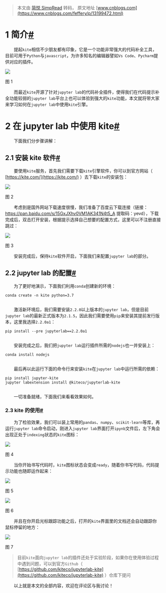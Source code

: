 > 本文由 [简悦 SimpRead](http://ksria.com/simpread/) 转码， 原文地址 [www.cnblogs.com](https://www.cnblogs.com/feffery/p/13199472.html)

1 简介[#](#2219507214)
====================

　　提起`kite`相信不少朋友都有印象，它是一个功能非常强大的代码补全工具，目前可用于`Python`与`javascript`，为许多知名的编辑器譬如`Vs Code`、`Pycharm`提供对应的插件。

[![](https://img2020.cnblogs.com/blog/1344061/202006/1344061-20200630193521162-1883821437.png)](https://img2020.cnblogs.com/blog/1344061/202006/1344061-20200630193521162-1883821437.png)

图 1

　　而最近`kite`开源了针对`jupyter lab`的代码补全插件，使得我们在代码提示补全功能较弱的`jupyter lab`平台上也可以体验到强大的`kite`功能，本文就将带大家来学习如何在`jupyter lab`中使用`kite`引擎。

2 在 jupyter lab 中使用 kite[#](#3245046157)
========================================

　　下面我们分步骤讲解：

2.1 安装 kite 软件[#](#229953901)
-----------------------------

　　要使用`kite`服务，首先我们需要下载`kite`引擎软件，你可以到官方网站（ [https://kite.com/](https://kite.com/) ）去下载`kite`的安装包：

[![](https://img2020.cnblogs.com/blog/1344061/202006/1344061-20200630193523874-1558119688.png)](https://img2020.cnblogs.com/blog/1344061/202006/1344061-20200630193523874-1558119688.png)

图 2

　　考虑到是国外网站下载速度很慢，我们准备了百度云下载连接（链接：https://pan.baidu.com/s/15GxJXhv0VM1AK341N4t5_A 提取码：yevd），下载完成后，双击打开安装，根据提示选择自己想要的配置方式，这里可以不注册直接跳过：

[![](https://img2020.cnblogs.com/blog/1344061/202006/1344061-20200630193526356-673614273.png)](https://img2020.cnblogs.com/blog/1344061/202006/1344061-20200630193526356-673614273.png)

图 3

　　安装完成后，保持`kite`软件开启，下面我们来配置`jupyter lab`的部分。

2.2 jupyter lab 的配置[#](#3740631612)
-----------------------------------

　　为了更好地演示，下面我们利用`conda`创建新的环境：

```
conda create -n kite python=3.7


```

　　激活新环境后，我们需要安装`2.2.0`以上版本的`jupyter lab`，但是目前`jupyter lab`的最新正式版本为`2.1.5`，因此我们需要使用`pip`来安装其提前发行版本，这里我选择`2.2.0a1`：

```
pip install --pre jupyterlab==2.2.0a1


```

　　安装完成之后，我们把`jupyter lab`运行插件所需的`nodejs`也一并安装上：

```
conda install nodejs


```

　　最后再以此运行下面的命令行来安装`kite`在`jupyter lab`中运行所需的依赖：

```
pip install jupyter-kite
jupyter labextension install @kiteco/jupyterlab-kite


```

　　一切准备就绪，下面我们来看看效果如何。

### 2.3 kite 的使用[#](#397472605)

　　为了检验效果，我们可以装上常用的`pandas`、`numpy`、`scikit-learn`等库，再运行`jupyter lab`命令启动，刚进入`jupyter lab`界面打开`ipynb`文件后，左下角会出现正处于`indexing`状态的`kite`图标：

[![](https://img2020.cnblogs.com/blog/1344061/202006/1344061-20200630193528526-1415337311.png)](https://img2020.cnblogs.com/blog/1344061/202006/1344061-20200630193528526-1415337311.png)

图 4

　　当你开始书写代码时，`kite`图标状态会变成`ready`，随着你书写代码，代码提示功能也随即运作起来：

[![](https://img2020.cnblogs.com/blog/1344061/202006/1344061-20200630193531012-177325372.png)](https://img2020.cnblogs.com/blog/1344061/202006/1344061-20200630193531012-177325372.png)

图 5

[![](https://img2020.cnblogs.com/blog/1344061/202006/1344061-20200630193533968-622914608.png)](https://img2020.cnblogs.com/blog/1344061/202006/1344061-20200630193533968-622914608.png)

图 6

　　并且在你开启光标跟踪功能之后，打开的`kite`界面里的文档还会自动跟踪你鼠标停留的地方：

[![](https://img2020.cnblogs.com/blog/1344061/202006/1344061-20200630193536544-929673509.png)](https://img2020.cnblogs.com/blog/1344061/202006/1344061-20200630193536544-929673509.png)

图 7

> 目前`kite`面向`jupyter lab`的插件还处于实验阶段，如果你在使用体验过程中遇到问题，可以到官方`Github`（ [https://github.com/kiteco/jupyterlab-kite](https://github.com/kiteco/jupyterlab-kite) ）仓库下提问

　　以上就是本文的全部内容，欢迎在评论区与我讨论！